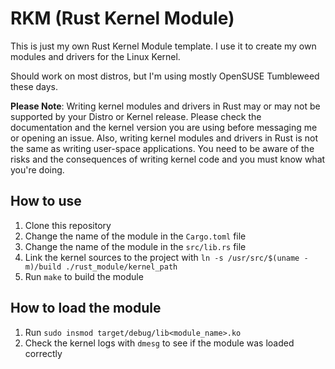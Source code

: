 # RKM (Rust Kernel Module)

This is just my own Rust Kernel Module template.
I use it to create my own modules and drivers for the Linux Kernel.

Should work on most distros, but I'm using mostly OpenSUSE Tumbleweed these days.

**Please Note**: Writing kernel modules and drivers in Rust may or may not be
supported by your Distro or Kernel release. Please check the documentation
and the kernel version you are using before messaging me or opening an issue.
Also, writing kernel modules and drivers in Rust is not the same as writing
user-space applications. You need to be aware of the risks and the consequences
of writing kernel code and you must know what you're doing.

## How to use

1. Clone this repository
2. Change the name of the module in the `Cargo.toml` file
3. Change the name of the module in the `src/lib.rs` file
4. Link the kernel sources to the project with `ln -s /usr/src/$(uname -m)/build ./rust_module/kernel_path`
7. Run `make` to build the module

## How to load the module

1. Run `sudo insmod target/debug/lib<module_name>.ko`
2. Check the kernel logs with `dmesg` to see if the module was loaded correctly
